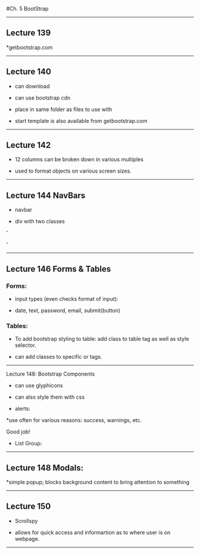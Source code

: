 #Ch. 5 BootStrap

___

## Lecture 139

*getbootstrap.com


___

## Lecture 140

* can download 

* can use bootstrap cdn

* place in same folder as files to use with

 * start template is also available from getbootstrap.com

___

## Lecture 142



* 12 columns can be broken down in various multiples

* used to format objects on various screen sizes.

___



## Lecture 144 NavBars

* navbar

 * div with two classes

'<div class="navbar navbar-default">'

___

## Lecture 146 Forms & Tables

### Forms:

* input types (even checks format of input):

 * date, text, password, email, submit(button)


### Tables:

* To add bootstrap styling to table: add class to table tag 
 as well as style selector.
 
* can add classes to specific <tr> or <td> tags.

___

Lecture 148: Bootstrap Components

* can use glyphicons

* can also style them with css

<span class="glyphicon glyphicon-search"></span>

* alerts:

*use often for various reasons: success, warnings, etc.

<div class="alert alert-success">
   Good job!
</div>

* List Group:

___

## Lecture 148 Modals:

*simple popup; blocks background content to bring 
 attention to something
 
___

## Lecture 150 

* Scrollspy

* allows for quick access and informartion as to where 
 user is on webpage.
 
___








